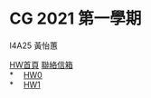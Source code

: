 # CG 2021 第一學期
<p>I4A25 黃怡蕙<br></p>
<a href="http://huitney.github.io/CGhws/index.html">HW首頁</a>
<a href="mailto:u10706125@ms.ttu.edu.tw">聯絡信箱</a><br>
  *  <img src="https://i.imgur.com/0zrdapA.png" style="width:10px;height:10px;">
<a href="https://huitney.github.io/CGhws/hw0.html">HW0</a><br>
  *  <img src="https://i.imgur.com/0zrdapA.png" style="width:10px;height:10px;">
<a href="https://huitney.github.io/CGhws/hw0.html">HW1</a><br>

